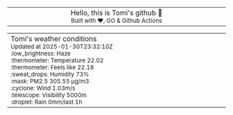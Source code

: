 
<div align="center">
<table>
<tbody>
<td align="center">
<img width="2000" height="0"><br>
Hello, this is Tomi's github 👋<br>
<sup>Built with ❤️, GO & Github Actions</sup><br>
<img width="2000" height="0">
</td>
</tbody>
</table>
</div>
<table>
<tbody>
<td align="left">
<img width="2000" height="0"><br>
Tomi's weather conditions<br>
<sup>Updated at 2025-01-30T23:32:10Z</sup><br>
<sup>:low_brightness: Haze</sup><br>
<sup>:thermometer: Temperature 22.02 </sup><br>
<sup>:thermometer: Feels like 22.18</sup><br>
<sup>:sweat_drops: Humidity 73%</sup><br>
<sup>:mask: PM2.5 305.55 μg/m3</sup><br>
<sup>:cyclone: Wind 1.03m/s </sup><br>
<sup>:telescope: Visibility 5000m </sup><br>
<sup>:droplet: Rain 0mm/last 1h </sup><br>
<img width="2000" height="0">
</td>
<td align="left">
<img width="2000" height="0"><br>
<br>
<img width="2000" height="0">
</td>
</tbody>
</table>
</div>
    